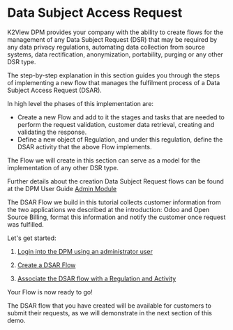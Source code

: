 # Data Subject Access Request

K2View DPM provides your company with the ability to create flows for the management of any Data Subject Request (DSR) that may be required by any data privacy regulations, automating data collection from source systems, data rectification, anonymization, portability, purging or any other DSR type. 

The step-by-step explanation in this section guides you through the steps of implementing a new flow that manages the fulfilment process of a Data Subject Access Request (DSAR).  

In high level the phases of this implementation are:

- Create a new Flow and add to it the stages and tasks that are needed to perform the request validation, customer data retrieval, creating and validating the response.
- Define a new object of Regulation, and under this regulation, define the DSAR activity that the above Flow implements. 

The Flow we will create in this section can serve as a model for the implementation of any other DSR type. 

Further details about the creation Data Subject Request flows can be found at the DPM User Guide [Admin Module](/articles/DPM/02_Admin_Module/02_DPM_Configuration.md#dpm-configuration)

The DSAR Flow we build in this tutorial collects customer information from the two applications we described at the introduction: Odoo and Open Source Billing, format this information and notify the customer once request was fulfilled. 

Let's get started: 

1. [Login into the DPM using an administrator user](/articles/demo_project/DPM_Demo_Project/01_DSAR_login.md)  

2. [Create a DSAR Flow](/articles/demo_project/DPM_Demo_Project/01_DSAR_flow.md) 
3. [Associate the DSAR flow with a Regulation and Activity](/articles/demo_project/DPM_Demo_Project/01_DSAR_associate_to_activity.md)

Your Flow is now ready to go! 

The DSAR flow that you have created will be available for customers to submit their requests, as we will demonstrate in the next section of this demo. 